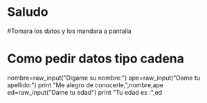 # Saludo
#Tomara los datos y los mandara a pantalla
# Como pedir datos tipo cadena
nombre=raw_input("Digame su nombre:")
ape=raw_input("Dame tu apellido:")
print "Me alegro de conocerle,",nombre,ape
ed=raw_input("Dame tu edad")
print "Tu edad es :",ed
